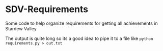 # SDV-Requirements
Some code to help organize requirements for getting all achievements in Stardew Valley

The output is quite long so its a good idea to pipe it to a file like `python requirements.py > out.txt`
